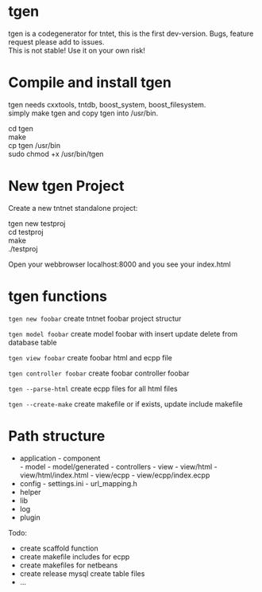 tgen
====
tgen is a codegenerator for tntet, this is the first dev-version. Bugs, feature request please add to issues.  
This is not stable! Use it on your own risk!



Compile and install tgen
========================  
tgen needs cxxtools, tntdb, boost_system, boost_filesystem.  
simply make tgen and copy tgen into /usr/bin.   


cd tgen  
make  
cp tgen /usr/bin  
sudo chmod +x /usr/bin/tgen  



New tgen Project
================

Create a new tntnet standalone project:  

tgen new testproj  
cd testproj  
make  
./testproj  

Open your webbrowser localhost:8000 and you see your index.html

tgen functions
==============

<code>tgen new foobar</code>        create tntnet foobar project structur

<code>tgen model foobar</code>      create model foobar with insert update delete from database table

<code>tgen view foobar</code>       create foobar html and ecpp file

<code>tgen controller foobar</code> create foobar controller foobar 

<code>tgen --parse-html</code>      create ecpp files for all html files  

<code>tgen --create-make</code>     create makefile or if exists, update include makefile
  


Path structure
==============

+ application 
      - component      
      - model 
      - model/generated 
      - controllers
      - view
      - view/html
      - view/html/index.html
      - view/ecpp
      - view/ecpp/index.ecpp
+ config
      - settings.ini
      - url_mapping.h
+ helper
+ lib
+ log
+ plugin

Todo:
- create scaffold function
- create makefile includes for ecpp
- create makefiles for netbeans
- create release mysql create table files
- ...
